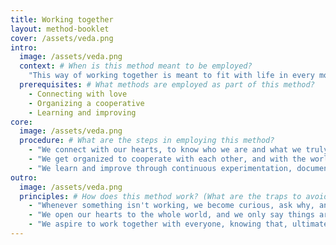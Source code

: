 ```yaml
---
title: Working together
layout: method-booklet
cover: /assets/veda.png
intro:
  image: /assets/veda.png
  context: # When is this method meant to be employed?
    "This way of working together is meant to fit with life in every moment."
  prerequisites: # What methods are employed as part of this method?
    - Connecting with love
    - Organizing a cooperative
    - Learning and improving
core:
  image: /assets/veda.png
  procedure: # What are the steps in employing this method?
    - "We connect with our hearts, to know who we are and what we truly care about."
    - "We get organized to cooperate with each other, and with the world, as well as we know how."
    - "We learn and improve through continuous experimentation, documentation, and celebration."
outro:
  image: /assets/veda.png
  principles: # How does this method work? (What are the traps to avoid?)
    - "Whenever something isn't working, we become curious, ask why, and experiment with changing it to learn more."
    - "We open our hearts to the whole world, and we only say things are working when our hearts are at peace."
    - "We aspire to work together with everyone, knowing that, ultimately, all our hearts want the same."
---
```


